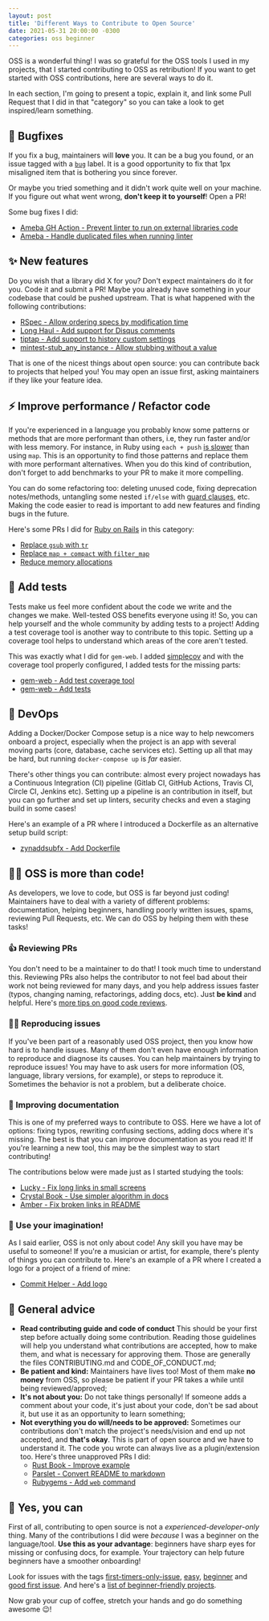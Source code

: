 ```yaml
---
layout: post
title: 'Different Ways to Contribute to Open Source'
date: 2021-05-31 20:00:00 -0300
categories: oss beginner
---
```


OSS is a wonderful thing! I was so grateful for the OSS tools I used in my projects, that I started
contributing to OSS as retribution! If you want to get started with OSS contributions, here are
several ways to do it.

In each section, I'm going to present a topic, explain it, and link some Pull Request that I did in
that "category" so you can take a look to get inspired/learn something.

## 🐛 Bugfixes

If you fix a bug, maintainers will **love** you. It can be a bug you found, or an issue tagged with
a [`bug`][bug-issues] label. It is a good opportunity to fix that 1px misaligned item that is
bothering you since forever.

Or maybe you tried something and it didn't work quite well on your machine. If you figure out what
went wrong, **don't keep it to yourself**! Open a PR!

Some bug fixes I did:

- [Ameba GH Action - Prevent linter to run on external libraries code](https://github.com/crystal-ameba/github-action/pull/9)
- [Ameba - Handle duplicated files when running linter](https://github.com/crystal-ameba/ameba/pull/151)

## ✨ New features

Do you wish that a library did X for you? Don't expect maintainers do it for you. Code it and
submit a PR! Maybe you already have something in your codebase that could be pushed upstream. That
is what happened with the following contributions:

- [RSpec - Allow ordering specs by modification time](https://github.com/rspec/rspec-core/pull/2778)
- [Long Haul - Add support for Disqus comments](https://github.com/brianmaierjr/long-haul/pull/78)
- [tiptap - Add support to history custom settings](https://github.com/ueberdosis/tiptap/pull/213)
- [mintest-stub_any_instance - Allow stubbing without a value](https://github.com/codeodor/minitest-stub_any_instance/pull/13/files)

That is one of the nicest things about open source: you can contribute back to projects that helped
you! You may open an issue first, asking maintainers if they like your feature idea.

## ⚡ Improve performance / Refactor code

If you're experienced in a language you probably know some patterns or methods that are more performant than others,
i.e, they run faster and/or with less memory. For instance, in Ruby using `each + push` [is slower][each-map] than using
`map`. This is an opportunity to find those patterns and replace them with more performant alternatives. When you do
this kind of contribution, don't forget to add benchmarks to your PR to make it more compelling.

You can do some refactoring too: deleting unused code, fixing deprecation notes/methods, untangling some nested
`if/else` with [guard clauses][guards], etc. Making the code easier to read is important to add new features and finding
bugs in the future.

Here's some PRs I did for [Ruby on Rails](https://rubyonrails.org/) in this category:

- [Replace `gsub` with `tr`](https://github.com/rails/rails/pull/42054)
- [Replace `map + compact` with `filter_map`](https://github.com/rails/rails/pull/42053)
- [Reduce memory allocations](https://github.com/rails/rails/pull/41335)

## 🧪 Add tests

Tests make us feel more confident about the code we write and the changes we make. Well-tested OSS benefits everyone
using it! So, you can help yourself and the whole community by adding tests to a project! Adding a test coverage tool is
another way to contribute to this topic. Setting up a coverage tool helps to understand which areas of the core aren't
tested.

This was exactly what I did for `gem-web`. I added [simplecov](https://github.com/simplecov-ruby/simplecov) and with the
coverage tool properly configured, I added tests for the missing parts:

- [gem-web - Add test coverage tool](https://github.com/bitboxer/gem-web/pull/5)
- [gem-web - Add tests](https://github.com/bitboxer/gem-web/pull/6)

## 🐋 DevOps

Adding a Docker/Docker Compose setup is a nice way to help newcomers onboard a project, especially when the project is
an app with several moving parts (core, database, cache services etc). Setting up all that may be hard, but running
`docker-compose up` is _far_ easier.

There's other things you can contribute: almost every project nowadays has a Continuous Integration (CI) pipeline
(Gitlab CI, GitHub Actions, Travis CI, Circle CI, Jenkins etc). Setting up a pipeline is an contribution in itself, but
you can go further and set up linters, security checks and even a staging build in some cases!

Here's an example of a PR where I introduced a Dockerfile as an alternative setup build script:

- [zynaddsubfx - Add Dockerfile](https://github.com/zynaddsubfx/zyn-fusion-build/pull/29)

## 👩‍💻 OSS is more than code!

As developers, we love to code, but OSS is far beyond just coding! Maintainers have to deal with a variety of different
problems: documentation, helping beginners, handling poorly written issues, spams, reviewing Pull Requests, etc. We can do
OSS by helping them with these tasks!

### 👍 Reviewing PRs

You don't need to be a maintainer to do that! I took much time to understand this. Reviewing PRs also helps the
contributor to not feel bad about their work not being reviewed for many days, and you help address issues faster
(typos, changing naming, refactorings, adding docs, etc). Just **be kind** and helpful. Here's [more tips on good code
reviews](https://stackoverflow.blog/2019/09/30/how-to-make-good-code-reviews-better/).

### 🕵️‍♂️ Reproducing issues

If you've been part of a reasonably used OSS project, then you know how hard is to handle issues.
Many of them don't even have enough information to reproduce and diagnose its causes. You can help
maintainers by trying to reproduce issues! You may have to ask users for more information (OS,
language, library versions, for example), or steps to reproduce it. Sometimes the behavior is not a
problem, but a deliberate choice.

### 📝 Improving documentation

This is one of my preferred ways to contribute to OSS. Here we have a lot of options: fixing typos, rewriting confusing
sections, adding docs where it's missing. The best is that you can improve documentation as you read it! If you're
learning a new tool, this may be the simplest way to start contributing!

The contributions below were made just as I started studying the tools:

- [Lucky - Fix long links in small screens](https://github.com/luckyframework/website/pull/305)
- [Crystal Book - Use simpler algorithm in docs](https://github.com/crystal-lang/crystal-book/pull/394)
- [Amber - Fix broken links in README](https://github.com/amberframework/amber/pull/1153)

### 🎨 Use your imagination!

As I said earlier, OSS is not only about code! Any skill you have may be useful to someone! If you're a musician or
artist, for example, there's plenty of things you can contribute to. Here's an example of a PR where I created a logo
for a project of a friend of mine:

- [Commit Helper - Add logo](https://github.com/andre-filho/commit-helper/pull/27)

## 🎯 General advice

- **Read contributing guide and code of conduct** This should be your first step before actually doing some
  contribution. Reading those guidelines will help you understand what contributions are accepted, how to make them, and
  what is necessary for approving them. Those are generally the files CONTRIBUTING.md and CODE_OF_CONDUCT.md;
- **Be patient and kind:** Maintainers have lives too! Most of them make **no money** from OSS, so please be patient if your PR takes a while until being reviewed/approved;
- **It's not about you:** Do not take things personally! If someone adds a comment about your code, it's just about your
  code, don't be sad about it, but use it as an opportunity to learn something;
- **Not everything you do will/needs to be approved:** Sometimes our contributions don't match the project's needs/vision
  and end up not accepted, and **that's okay**. This is part of open source and we have to understand it. The code you
  wrote can always live as a plugin/extension too. Here's three unapproved PRs I did:
  - [Rust Book - Improve example][unapproved-rustbook]
  - [Parslet - Convert README to markdown][unapproved-parslet]
  - [Rubygems - Add `web` command][unapproved-rubygems]

## 💪 Yes, you can

First of all, contributing to open source is not a _experienced-developer-only_ thing. Many of the contributions I did
were _because_ I was a beginner on the language/tool. **Use this as your advantage**: beginners have sharp eyes for
missing or confusing docs, for example. Your trajectory can help future beginners have a smoother onboarding!

Look for issues with the tags [first-timers-only-issue], [easy][easy-issue], [beginner][beginner-issue] and [good first
issue][good-issue]. And here's a [list of beginner-friendly projects](https://github.com/MunGell/awesome-for-beginners).

Now grab your cup of coffee, stretch your hands and go do something awesome 😉!

[bug-issues]: https://github.com/search?q=label%3Abug&type=Issues
[easy-issue]: https://github.com/search?q=label%3Aeasy&type=Issues
[beginner-issue]: https://github.com/search?q=label%3Abeginner&type=Issues
[good-issue]: https://github.com/search?q=label%3A%22good+first+issue%22&type=Issues
[first-timers-only-issue]: https://github.com/search?q=label%3Afirst-timers-only&type=Issues
[unapproved-rustbook]: https://github.com/rust-lang/book/pull/2673
[unapproved-parslet]: https://github.com/kschiess/parslet/pull/200
[unapproved-rubygems]: https://github.com/rubygems/rubygems/pull/2835
[guards]: https://refactoring.com/catalog/replaceNestedConditionalWithGuardClauses.html
[each-map]: https://github.com/JuanitoFatas/fast-ruby#enumerableeach--push-vs-enumerablemap-code
